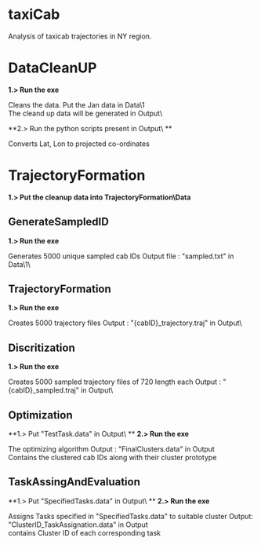 # **taxiCab**
Analysis of taxicab trajectories in NY region.

# **DataCleanUP**

**1.> Run the exe**

Cleans the data.
Put the Jan data in Data\1\
The cleand up data will be generated in Output\

**2.>  Run the python scripts present in Output\ **

Converts Lat, Lon to projected co-ordinates

# **TrajectoryFormation**

**1.>	Put the cleanup data into TrajectoryFormation\Data**

GenerateSampledID
-----------------

**1.> Run the exe**

Generates 5000 unique sampled cab IDs
Output file : "sampled.txt" in Data\1\

TrajectoryFormation
-------------------

**1.> Run the exe**

Creates 5000 trajectory files
Output : "{cabID}_trajectory.traj" in Output\

Discritization
-----------------

**1.> Run the exe**

Creates 5000 sampled trajectory files of 720 length each
Output : "{cabID}_sampled.traj" in Output\

Optimization
------------

**1.> Put "TestTask.data" in Output\ **
**2.> Run the exe**

The optimizing algorithm 
Output : "FinalClusters.data" in Output\
Contains the clustered cab IDs along with their cluster prototype

TaskAssingAndEvaluation
-----------------------

**1.> Put "SpecifiedTasks.data" in Output\ **
**2.> Run the exe**

Assigns Tasks specified in "SpecifiedTasks.data" to suitable cluster
Output: "ClusterID_TaskAssignation.data" in Output\
	contains Cluster ID of each corresponding task





